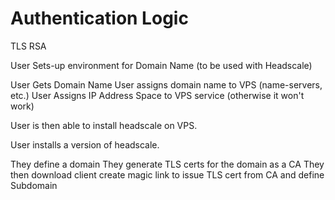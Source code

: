 # Authentication Logic

TLS
RSA

User Sets-up environment for Domain Name (to be used with Headscale)

User Gets Domain Name
User assigns domain name to VPS (name-servers, etc.)
User Assigns IP Address Space to VPS service (otherwise it won't work)

User is then able to install headscale on VPS.  

User installs a version of headscale.

They define a domain
They generate TLS certs for the domain as a CA
They then download client
create magic link to issue TLS cert from CA and define Subdomain

